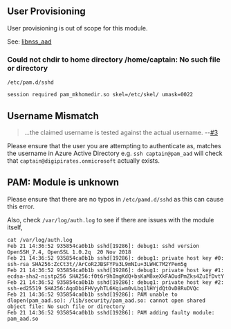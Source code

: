 ## User Provisioning

User provisioning is out of scope for this module. 

See: [libnss_aad](https://github.com/CyberNinjas/libnss_aad)

### Could not chdir to home directory /home/captain: No such file or directory

`/etc/pam.d/sshd`
```
session required pam_mkhomedir.so skel=/etc/skel/ umask=0022
```

## Username Mismatch
> ...the claimed username is tested against the actual username. --[#3](https://github.com/CyberNinjas/pam_aad/issues/3)

Please ensure that the user you are attempting to authenticate as, matches the username in Azure Active Directory e.g. `ssh captain@pam_aad` will check that `captain@digipirates.onmicrosoft` actually exists.

## PAM: Module is unknown

Please ensure that there are no typos in `/etc/pamd.d/sshd` as this can cause this error.

Also, check `/var/log/auth.log` to see if there are issues with the module itself,

```terminal
cat /var/log/auth.log
Feb 21 14:36:52 935854ca0b1b sshd[19286]: debug1: sshd version OpenSSH_7.4, OpenSSL 1.0.2q  20 Nov 2018
Feb 21 14:36:52 935854ca0b1b sshd[19286]: debug1: private host key #0: ssh-rsa SHA256:ZcCt3t//ArCoR2JBSFYPa3L9mNIu+3LWHC7M2YPem5g
Feb 21 14:36:52 935854ca0b1b sshd[19286]: debug1: private host key #1: ecdsa-sha2-nistp256 SHA256:f0t6r9hImgKdQ+bsKaM8xeXkFAOudPmZks4ZuIfDvtY
Feb 21 14:36:52 935854ca0b1b sshd[19286]: debug1: private host key #2: ssh-ed25519 SHA256:AqoDbiFHVyyhTL6Kqiwm0vLbq1lHYjdQtOvD8RuDVQc
Feb 21 14:36:52 935854ca0b1b sshd[19286]: PAM unable to dlopen(pam_aad.so): /lib/security/pam_aad.so: cannot open shared object file: No such file or directory
Feb 21 14:36:52 935854ca0b1b sshd[19286]: PAM adding faulty module: pam_aad.so
```